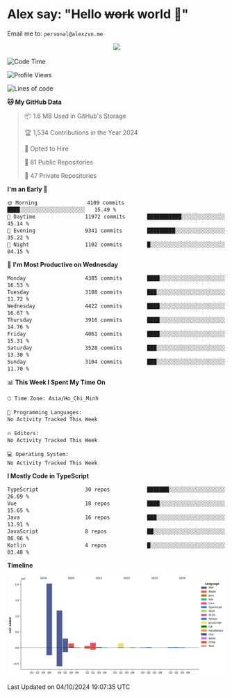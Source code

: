 # Alex say: "Hello ~~work~~ world 🐾"
Email me to: `personal@alexzvn.me`


<p align=center>
  <a href="https://skillicons.dev">
    <img src="https://skillicons.dev/icons?i=ts,js,php,nodejs,bun,vue,nuxt,react,svelte,tauri,laravel,rust,mongodb,docker,electron,redis,rabbitmq,tailwind,git,cloudflare,elysia,mysql,nginx,rollupjs,sentry,ubuntu,yarn,html,css,vite" />
  </a>
</p>

<!--START_SECTION:waka-->
![Code Time](http://img.shields.io/badge/Code%20Time-1%2C066%20hrs%2055%20mins-blue)

![Profile Views](http://img.shields.io/badge/Profile%20Views-1-blue)

![Lines of code](https://img.shields.io/badge/From%20Hello%20World%20I%27ve%20Written-40.6%20million%20lines%20of%20code-blue)

**🐱 My GitHub Data** 

> 📦 1.6 MB Used in GitHub's Storage 
 > 
> 🏆 1,534 Contributions in the Year 2024
 > 
> 💼 Opted to Hire
 > 
> 📜 81 Public Repositories 
 > 
> 🔑 47 Private Repositories 
 > 
**I'm an Early 🐤** 

```text
🌞 Morning                4109 commits        ████░░░░░░░░░░░░░░░░░░░░░   15.49 % 
🌆 Daytime                11972 commits       ███████████░░░░░░░░░░░░░░   45.14 % 
🌃 Evening                9341 commits        █████████░░░░░░░░░░░░░░░░   35.22 % 
🌙 Night                  1102 commits        █░░░░░░░░░░░░░░░░░░░░░░░░   04.15 % 
```
📅 **I'm Most Productive on Wednesday** 

```text
Monday                   4385 commits        ████░░░░░░░░░░░░░░░░░░░░░   16.53 % 
Tuesday                  3108 commits        ███░░░░░░░░░░░░░░░░░░░░░░   11.72 % 
Wednesday                4422 commits        ████░░░░░░░░░░░░░░░░░░░░░   16.67 % 
Thursday                 3916 commits        ████░░░░░░░░░░░░░░░░░░░░░   14.76 % 
Friday                   4061 commits        ████░░░░░░░░░░░░░░░░░░░░░   15.31 % 
Saturday                 3528 commits        ███░░░░░░░░░░░░░░░░░░░░░░   13.30 % 
Sunday                   3104 commits        ███░░░░░░░░░░░░░░░░░░░░░░   11.70 % 
```


📊 **This Week I Spent My Time On** 

```text
🕑︎ Time Zone: Asia/Ho_Chi_Minh

💬 Programming Languages: 
No Activity Tracked This Week

🔥 Editors: 
No Activity Tracked This Week

💻 Operating System: 
No Activity Tracked This Week
```

**I Mostly Code in TypeScript** 

```text
TypeScript               30 repos            ███████░░░░░░░░░░░░░░░░░░   26.09 % 
Vue                      18 repos            ████░░░░░░░░░░░░░░░░░░░░░   15.65 % 
Java                     16 repos            ███░░░░░░░░░░░░░░░░░░░░░░   13.91 % 
JavaScript               8 repos             ██░░░░░░░░░░░░░░░░░░░░░░░   06.96 % 
Kotlin                   4 repos             █░░░░░░░░░░░░░░░░░░░░░░░░   03.48 % 
```



**Timeline**

![Lines of Code chart](https://raw.githubusercontent.com/alexzvn/alexzvn/main/assets/bar_graph.png)


 Last Updated on 04/10/2024 19:07:35 UTC
<!--END_SECTION:waka-->
